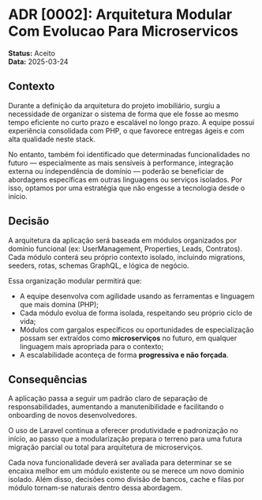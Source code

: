 # ADR [0002]: Arquitetura Modular Com Evolucao Para Microservicos

**Status:** Aceito  
**Data:** 2025-03-24

## Contexto

Durante a definição da arquitetura do projeto imobiliário, surgiu a necessidade de organizar o sistema de forma que ele fosse ao mesmo tempo eficiente no curto prazo e escalável no longo prazo. A equipe possui experiência consolidada com PHP, o que favorece entregas ágeis e com alta qualidade neste stack.

No entanto, também foi identificado que determinadas funcionalidades no futuro — especialmente as mais sensíveis à performance, integração externa ou independência de domínio — poderão se beneficiar de abordagens específicas em outras linguagens ou serviços isolados. Por isso, optamos por uma estratégia que não engesse a tecnologia desde o início.

## Decisão

A arquitetura da aplicação será baseada em módulos organizados por domínio funcional (ex: UserManagement, Properties, Leads, Contratos). Cada módulo conterá seu próprio contexto isolado, incluindo migrations, seeders, rotas, schemas GraphQL, e lógica de negócio.

Essa organização modular permitirá que:

- A equipe desenvolva com agilidade usando as ferramentas e linguagem que mais domina (PHP);
- Cada módulo evolua de forma isolada, respeitando seu próprio ciclo de vida;
- Módulos com gargalos específicos ou oportunidades de especialização possam ser extraídos como **microserviços** no futuro, em qualquer linguagem mais apropriada para o contexto;
- A escalabilidade aconteça de forma **progressiva e não forçada**.


## Consequências

A aplicação passa a seguir um padrão claro de separação de responsabilidades, aumentando a manutenibilidade e facilitando o onboarding de novos desenvolvedores. 

O uso de Laravel continua a oferecer produtividade e padronização no início, ao passo que a modularização prepara o terreno para uma futura migração parcial ou total para arquitetura de microserviços.

Cada nova funcionalidade deverá ser avaliada para determinar se se encaixa melhor em um módulo existente ou se merece um novo domínio isolado. Além disso, decisões como divisão de bancos, cache e filas por módulo tornam-se naturais dentro dessa abordagem.
